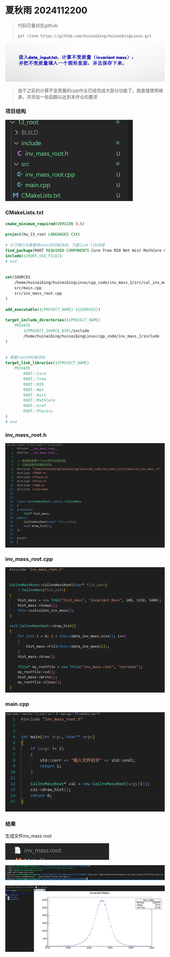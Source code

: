 # 夏秋雨 2024112200

> 代码已备份在github 
>
> `git clone https://github.com/huinaibing/huinaibingLinux.git`

![image-20250325125824484](./img/13_root/image-20250325125824484.png)

> 由于之前的计算不变质量的cpp作业已经完成大部分功能了，故直接使用继承，并添加一些函数以达到本作业的要求

### 项目结构

![image-20250325130028354](./img/13_root/image-20250325130028354.png)

### CMakeLists.txt

```cmake
cmake_minimum_required(VERSION 3.5)

project(hw_13_root LANGUAGES CXX)

# 以下两行为需要用root的时候添加，下面link lib同理
find_package(ROOT REQUIRED COMPONENTS Core Tree RIO Net Hist MathCore Graf Physics)
include(${ROOT_USE_FILE})
# end


set(SOURCES
    /home/huinaibing/huinaibingLinux/cpp_code/inv_mass_2/src/cal_inv_mass_.cpp
    src/main.cpp
    src/inv_mass_root.cpp
)

add_executable(${PROJECT_NAME} ${SOURCES})

target_include_directories(${PROJECT_NAME}
    PRIVATE
        ${PROJECT_SOURCE_DIR}/include
        /home/huinaibing/huinaibingLinux/cpp_code/inv_mass_2/include
)


# 需要root的时候添加
target_link_libraries(${PROJECT_NAME}
    PRIVATE
        ROOT::Core
        ROOT::Tree
        ROOT::RIO
        ROOT::Net
        ROOT::Hist
        ROOT::MathCore
        ROOT::Graf
        ROOT::Physics
)
# end
```

### inv_mass_root.h

![image-20250325130217017](./img/13_root/image-20250325130217017.png)

### inv_mass_root.cpp

![image-20250325130301293](./img/13_root/image-20250325130301293.png)

### main.cpp

![image-20250325130331637](./img/13_root/image-20250325130331637.png)

### 结果

生成文件inv_mass.root

![image-20250325130938560](./img/13_root/image-20250325130938560.png)

![image-20250325130520046](./img/13_root/image-20250325130520046.png)

![image-20250325130540645](./img/13_root/image-20250325130540645.png)